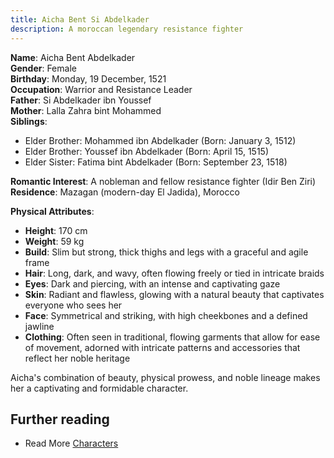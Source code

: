 ```yaml
---
title: Aicha Bent Si Abdelkader
description: A moroccan legendary resistance fighter
---
```


**Name**: Aicha Bent Abdelkader              
**Gender**: Female  
**Birthday**: Monday, 19 December, 1521  
**Occupation**: Warrior and Resistance Leader  
**Father**: Si Abdelkader ibn Youssef  
**Mother**: Lalla Zahra bint Mohammed  
**Siblings**: 
  - Elder Brother: Mohammed ibn Abdelkader (Born: January 3, 1512)
  - Elder Brother: Youssef ibn Abdelkader (Born: April 15, 1515)
  - Elder Sister: Fatima bint Abdelkader (Born: September 23, 1518)

**Romantic Interest**: A nobleman and fellow resistance fighter (Idir Ben Ziri)  
**Residence**: Mazagan (modern-day El Jadida), Morocco  

**Physical Attributes**:  
- **Height**: 170 cm
- **Weight**: 59 kg
- **Build**: Slim but strong, thick thighs and legs with a graceful and agile frame  
- **Hair**: Long, dark, and wavy, often flowing freely or tied in intricate braids  
- **Eyes**: Dark and piercing, with an intense and captivating gaze  
- **Skin**: Radiant and flawless, glowing with a natural beauty that captivates everyone who sees her  
- **Face**: Symmetrical and striking, with high cheekbones and a defined jawline  
- **Clothing**: Often seen in traditional, flowing garments that allow for ease of movement, adorned with intricate patterns and accessories that reflect her noble heritage  

Aicha's combination of beauty, physical prowess, and noble lineage makes her a captivating and formidable character.

## Further reading

- Read More [Characters](/characters/)